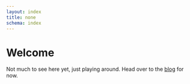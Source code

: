 ```yaml
---
layout: index
title: none
schema: index
---
```

# Welcome
Not much to see here yet, just playing around.  Head over to the [blog](/blog) for now. 